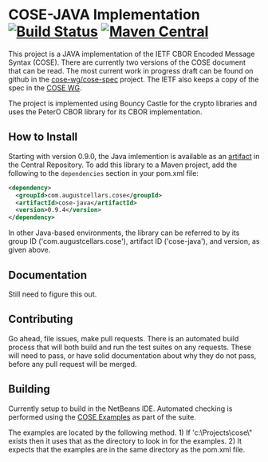 # COSE-JAVA Implementation [![Build Status](https://travis-ci.org/cose-wg/COSE-JAVA.svg?branch=master)](https://travis-ci.org/cose-wg/COSE-JAVA) [![Maven Central](https://img.shields.io/maven-central/v/com.augustcellars.cose/cose-java.svg?style=plastic)](https://search.maven.org/#search%7Cga%7C1%7Ccose-java)

This project is a JAVA implementation of the IETF CBOR Encoded Message Syntax (COSE).
There are currently two versions of the COSE document that can be read.
The most current work in progress draft can be found on github in the [cose-wg/cose-spec](https://cose-wg.github.io/cose-spec/) project.
The IETF also keeps a copy of the spec in the [COSE WG](https://tools.ietf.org/html/draft-ietf-cose-msg).

The project is implemented using Bouncy Castle for the crypto libraries and uses the PeterO CBOR library for its CBOR implementation.

## How to Install

Starting with version 0.9.0, the Java imlemention is available as an [artifact](https://search.maven.org/#search%7Cga%7C1%7Ccose-java) in the Central Repository.
To add this library to a Maven project, add the following to the `dependencies` section in your pom.xml file:

```xml
<dependency>
  <groupId>com.augustcellars.cose</groupId>
  <artifactId>cose-java</artifactId>
  <version>0.9.4</version>
</dependency>
```

In other Java-based environments, the library can be referred to by its group ID ('com.augustcellars.cose'), artifact ID ('cose-java'), and version, as given above.

## Documentation

Still need to figure this out.

## Contributing

Go ahead, file issues, make pull requests.  There is an automated build process that will both build and run the test suites on any requests.  These will need to pass, or have solid documentation about why they do not pass, before any pull request will be merged.

## Building

Currently setup to build in the NetBeans IDE.  Automated checking is performed using the [COSE Examples](https://github.com/cose-wg/Examples) as part of the suite.

The examples are located by the following method. 1) If 'c:\\Projects\\cose\\" exists then it uses that as the directory to look in for the examples. 2) It expects that the examples are in the same directory as the pom.xml file.
